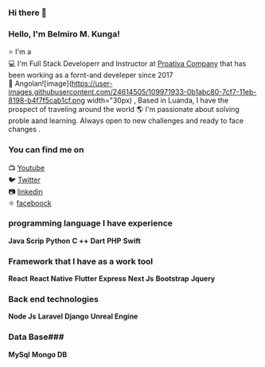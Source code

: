 ### Hi there 👋

###  Hello, I'm Belmiro M. Kunga!

⭐ I'm a  <br>
💻 I'm Full Stack Developerr and Instructor at [Proativa Company](https://seja-pro.coms)
that has been working as a fornt-and develeper since 2017<br>
🏡 Angolan![image](https://user-images.githubusercontent.com/24614505/109971933-0b1abc80-7cf7-11eb-8198-b4f7f5cab1cf.png width="30px)
, Based in Luanda, I have the prospect of traveling around the world 🌎
I'm passionate about solving proble aand learning. Always open to new challenges and ready to face changes .

### You can find me on

📺 [Youtube](https://www.youtube.com/channel/UCW8jjYy3GBYfo3TVzF_WCNw) <br>
🐦 [Twitter](https://twitter.com/Willian_justen) <br>
📷 [linkedin](https://www.linkedin.com/in/belmiro-m-kunga/) <br>
⚛️ [faceboock](https://www.facebook.com/profile.php?id=100010300410305) <br>



### programming language I have experience ###
**Java Scrip**
**Python**
**C ++**
**Dart**
**PHP**
**Swift**
### Framework that I have as a work tool ###
**React**
**React Native**
**Flutter**
**Express**
**Next Js**
**Bootstrap**
**Jquery**
### Back end technologies ###
**Node Js**
**Laravel**
**Django**
**Unreal Engine**

### Data Base###
**MySql**
**Mongo DB**


